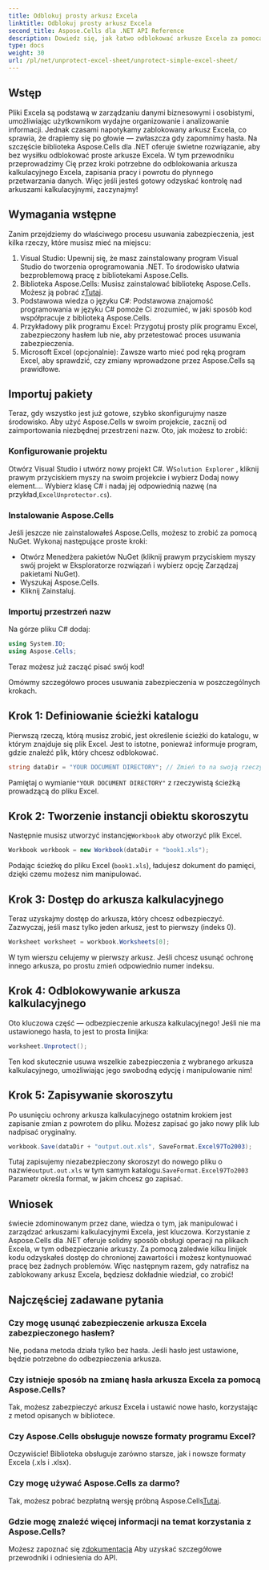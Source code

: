 ```yaml
---
title: Odblokuj prosty arkusz Excela
linktitle: Odblokuj prosty arkusz Excela
second_title: Aspose.Cells dla .NET API Reference
description: Dowiedz się, jak łatwo odblokować arkusze Excela za pomocą Aspose.Cells dla .NET dzięki temu przewodnikowi krok po kroku. Odzyskaj dostęp do swoich danych w mgnieniu oka.
type: docs
weight: 30
url: /pl/net/unprotect-excel-sheet/unprotect-simple-excel-sheet/
---
```

## Wstęp

Pliki Excela są podstawą w zarządzaniu danymi biznesowymi i osobistymi, umożliwiając użytkownikom wydajne organizowanie i analizowanie informacji. Jednak czasami napotykamy zablokowany arkusz Excela, co sprawia, że drapiemy się po głowie — zwłaszcza gdy zapomnimy hasła. Na szczęście biblioteka Aspose.Cells dla .NET oferuje świetne rozwiązanie, aby bez wysiłku odblokować proste arkusze Excela. W tym przewodniku przeprowadzimy Cię przez kroki potrzebne do odblokowania arkusza kalkulacyjnego Excela, zapisania pracy i powrotu do płynnego przetwarzania danych. Więc jeśli jesteś gotowy odzyskać kontrolę nad arkuszami kalkulacyjnymi, zaczynajmy!

## Wymagania wstępne

Zanim przejdziemy do właściwego procesu usuwania zabezpieczenia, jest kilka rzeczy, które musisz mieć na miejscu:

1. Visual Studio: Upewnij się, że masz zainstalowany program Visual Studio do tworzenia oprogramowania .NET. To środowisko ułatwia bezproblemową pracę z bibliotekami Aspose.Cells.
2.  Biblioteka Aspose.Cells: Musisz zainstalować bibliotekę Aspose.Cells. Możesz ją pobrać z[Tutaj](https://releases.aspose.com/cells/net/).
3. Podstawowa wiedza o języku C#: Podstawowa znajomość programowania w języku C# pomoże Ci zrozumieć, w jaki sposób kod współpracuje z biblioteką Aspose.Cells.
4. Przykładowy plik programu Excel: Przygotuj prosty plik programu Excel, zabezpieczony hasłem lub nie, aby przetestować proces usuwania zabezpieczenia.
5. Microsoft Excel (opcjonalnie): Zawsze warto mieć pod ręką program Excel, aby sprawdzić, czy zmiany wprowadzone przez Aspose.Cells są prawidłowe.

## Importuj pakiety

Teraz, gdy wszystko jest już gotowe, szybko skonfigurujmy nasze środowisko. Aby użyć Aspose.Cells w swoim projekcie, zacznij od zaimportowania niezbędnej przestrzeni nazw. Oto, jak możesz to zrobić:

### Konfigurowanie projektu

 Otwórz Visual Studio i utwórz nowy projekt C#. W`Solution Explorer` , kliknij prawym przyciskiem myszy na swoim projekcie i wybierz Dodaj nowy element.... Wybierz klasę C# i nadaj jej odpowiednią nazwę (na przykład,`ExcelUnprotector.cs`).

### Instalowanie Aspose.Cells

Jeśli jeszcze nie zainstalowałeś Aspose.Cells, możesz to zrobić za pomocą NuGet. Wykonaj następujące proste kroki:

- Otwórz Menedżera pakietów NuGet (kliknij prawym przyciskiem myszy swój projekt w Eksploratorze rozwiązań i wybierz opcję Zarządzaj pakietami NuGet).
- Wyszukaj Aspose.Cells.
- Kliknij Zainstaluj.

### Importuj przestrzeń nazw

Na górze pliku C# dodaj:

```csharp
using System.IO;
using Aspose.Cells;
```

Teraz możesz już zacząć pisać swój kod!

Omówmy szczegółowo proces usuwania zabezpieczenia w poszczególnych krokach.

## Krok 1: Definiowanie ścieżki katalogu

Pierwszą rzeczą, którą musisz zrobić, jest określenie ścieżki do katalogu, w którym znajduje się plik Excel. Jest to istotne, ponieważ informuje program, gdzie znaleźć plik, który chcesz odblokować.

```csharp
string dataDir = "YOUR DOCUMENT DIRECTORY"; // Zmień to na swoją rzeczywistą ścieżkę
```

 Pamiętaj o wymianie`"YOUR DOCUMENT DIRECTORY"` z rzeczywistą ścieżką prowadzącą do pliku Excel.

## Krok 2: Tworzenie instancji obiektu skoroszytu

 Następnie musisz utworzyć instancję`Workbook` aby otworzyć plik Excel.

```csharp
Workbook workbook = new Workbook(dataDir + "book1.xls");
```

Podając ścieżkę do pliku Excel (`book1.xls`), ładujesz dokument do pamięci, dzięki czemu możesz nim manipulować.

## Krok 3: Dostęp do arkusza kalkulacyjnego

Teraz uzyskajmy dostęp do arkusza, który chcesz odbezpieczyć. Zazwyczaj, jeśli masz tylko jeden arkusz, jest to pierwszy (indeks 0).

```csharp
Worksheet worksheet = workbook.Worksheets[0];
```

W tym wierszu celujemy w pierwszy arkusz. Jeśli chcesz usunąć ochronę innego arkusza, po prostu zmień odpowiednio numer indeksu.

## Krok 4: Odblokowywanie arkusza kalkulacyjnego

Oto kluczowa część — odbezpieczenie arkusza kalkulacyjnego! Jeśli nie ma ustawionego hasła, to jest to prosta linijka:

```csharp
worksheet.Unprotect();
```

Ten kod skutecznie usuwa wszelkie zabezpieczenia z wybranego arkusza kalkulacyjnego, umożliwiając jego swobodną edycję i manipulowanie nim!

## Krok 5: Zapisywanie skoroszytu

Po usunięciu ochrony arkusza kalkulacyjnego ostatnim krokiem jest zapisanie zmian z powrotem do pliku. Możesz zapisać go jako nowy plik lub nadpisać oryginalny.

```csharp
workbook.Save(dataDir + "output.out.xls", SaveFormat.Excel97To2003);
```

 Tutaj zapisujemy niezabezpieczony skoroszyt do nowego pliku o nazwie`output.out.xls` w tym samym katalogu.`SaveFormat.Excel97To2003` Parametr określa format, w jakim chcesz go zapisać.

## Wniosek

świecie zdominowanym przez dane, wiedza o tym, jak manipulować i zarządzać arkuszami kalkulacyjnymi Excela, jest kluczowa. Korzystanie z Aspose.Cells dla .NET oferuje solidny sposób obsługi operacji na plikach Excela, w tym odbezpieczanie arkuszy. Za pomocą zaledwie kilku linijek kodu odzyskałeś dostęp do chronionej zawartości i możesz kontynuować pracę bez żadnych problemów. Więc następnym razem, gdy natrafisz na zablokowany arkusz Excela, będziesz dokładnie wiedział, co zrobić!

## Najczęściej zadawane pytania

### Czy mogę usunąć zabezpieczenie arkusza Excela zabezpieczonego hasłem?
Nie, podana metoda działa tylko bez hasła. Jeśli hasło jest ustawione, będzie potrzebne do odbezpieczenia arkusza.

### Czy istnieje sposób na zmianę hasła arkusza Excela za pomocą Aspose.Cells?
Tak, możesz zabezpieczyć arkusz Excela i ustawić nowe hasło, korzystając z metod opisanych w bibliotece.

### Czy Aspose.Cells obsługuje nowsze formaty programu Excel?
Oczywiście! Biblioteka obsługuje zarówno starsze, jak i nowsze formaty Excela (.xls i .xlsx).

### Czy mogę używać Aspose.Cells za darmo?
 Tak, możesz pobrać bezpłatną wersję próbną Aspose.Cells[Tutaj](https://releases.aspose.com/).

### Gdzie mogę znaleźć więcej informacji na temat korzystania z Aspose.Cells?
 Możesz zapoznać się z[dokumentacja](https://reference.aspose.com/cells/net/) Aby uzyskać szczegółowe przewodniki i odniesienia do API.